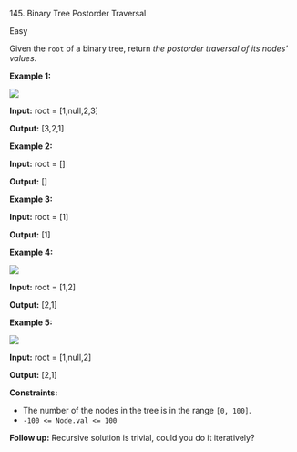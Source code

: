 ﻿145\. Binary Tree Postorder Traversal

Easy

Given the `root` of a binary tree, return _the postorder traversal of its nodes' values_.

**Example 1:**

![](https://assets.leetcode.com/uploads/2020/08/28/pre1.jpg)

**Input:** root = \[1,null,2,3\]

**Output:** \[3,2,1\] 

**Example 2:**

**Input:** root = \[\]

**Output:** \[\] 

**Example 3:**

**Input:** root = \[1\]

**Output:** \[1\] 

**Example 4:**

![](https://assets.leetcode.com/uploads/2020/08/28/pre3.jpg)

**Input:** root = \[1,2\]

**Output:** \[2,1\] 

**Example 5:**

![](https://assets.leetcode.com/uploads/2020/08/28/pre2.jpg)

**Input:** root = \[1,null,2\]

**Output:** \[2,1\] 

**Constraints:**

*   The number of the nodes in the tree is in the range `[0, 100]`.
*   `-100 <= Node.val <= 100`

**Follow up:** Recursive solution is trivial, could you do it iteratively?